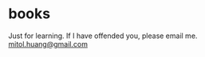 # books
Just for learning. If I have offended you, please email me. [mitol.huang@gmail.com](mitol.huang@gmail.com)

